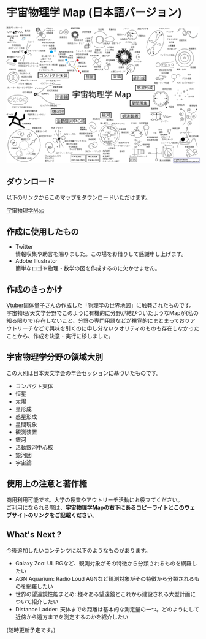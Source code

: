 # 宇宙物理学 Map (日本語バージョン)

![宇宙物理学Map](/images/astromap/astromap.png)

## ダウンロード

以下のリンクからこのマップをダウンロードいただけます。

[宇宙物理学Map](/images/astromap/astromap.png)  

## 作成に使用したもの

* Twitter  
情報収集や助言を賜りました。この場をお借りして感謝申し上げます。
* Adobe Illustrator  
簡単なロゴや物理・数学の図を作成するのに欠かせません。

## 作成のきっかけ

[Vtuber固体量子さん](https://www.youtube.com/channel/UC29mFGKxSkn0lrj03_xyrHg)の作成した「物理学の世界地図」に触発されたものです。宇宙物理/天文学分野でこのように有機的に分野が結びついたようなMapが(私の知る限りで)存在しないこと、分野の専門用語などが視覚的にまとまっておりアウトリーチなどで興味を引くのに申し分ないクオリティのものも存在しなかったことから、作成を決意・実行に移しました。

## 宇宙物理学分野の領域大別

この大別は日本天文学会の年会セッションに基づいたものです。  

* コンパクト天体
* 恒星
* 太陽
* 星形成
* 惑星形成
* 星間現象
* 観測装置
* 銀河
* 活動銀河中心核
* 銀河団
* 宇宙論

## 使用上の注意と著作権

商用利用可能です。大学の授業やアウトリーチ活動にお役立てください。  
ご利用になられる際は、**宇宙物理学Mapの右下にあるコピーライトとこのウェブサイトのリンクをご記載ください**。

## What's Next ? 

今後追加したいコンテンツに以下のようなものがあります。

* Galaxy Zoo: ULIRGなど、観測対象がその特徴から分類されるものを網羅したい  
* AGN Aquarium: Radio Loud AGNなど観測対象がその特徴から分類されるものを網羅したい  
* 世界の望遠鏡性能まとめ: 様々ある望遠鏡とこれから建設される大型計画について紹介したい  
* Distance Ladder: 天体までの距離は基本的な測定量の一つ。どのようにして近傍から遠方までを測定するのかを紹介したい 

(随時更新予定です。)

